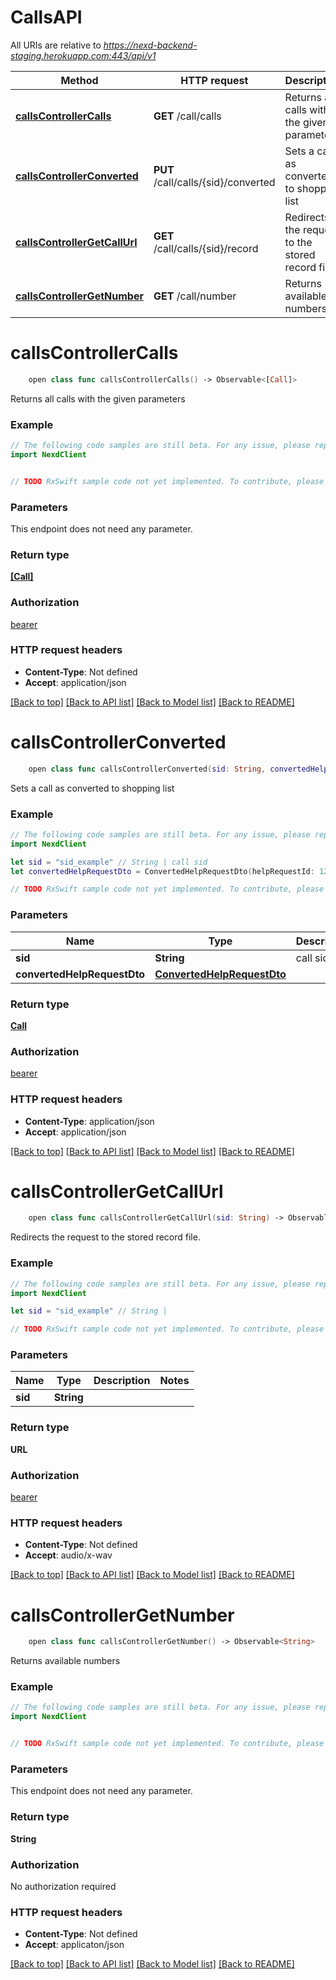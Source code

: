 # CallsAPI

All URIs are relative to *https://nexd-backend-staging.herokuapp.com:443/api/v1*

Method | HTTP request | Description
------------- | ------------- | -------------
[**callsControllerCalls**](CallsAPI.md#callscontrollercalls) | **GET** /call/calls | Returns all calls with the given parameters
[**callsControllerConverted**](CallsAPI.md#callscontrollerconverted) | **PUT** /call/calls/{sid}/converted | Sets a call as converted to shopping list
[**callsControllerGetCallUrl**](CallsAPI.md#callscontrollergetcallurl) | **GET** /call/calls/{sid}/record | Redirects the request to the stored record file.
[**callsControllerGetNumber**](CallsAPI.md#callscontrollergetnumber) | **GET** /call/number | Returns available numbers


# **callsControllerCalls**
```swift
    open class func callsControllerCalls() -> Observable<[Call]>
```

Returns all calls with the given parameters

### Example 
```swift
// The following code samples are still beta. For any issue, please report via http://github.com/OpenAPITools/openapi-generator/issues/new
import NexdClient


// TODO RxSwift sample code not yet implemented. To contribute, please open a ticket via http://github.com/OpenAPITools/openapi-generator/issues/new
```

### Parameters
This endpoint does not need any parameter.

### Return type

[**[Call]**](Call.md)

### Authorization

[bearer](../README.md#bearer)

### HTTP request headers

 - **Content-Type**: Not defined
 - **Accept**: application/json

[[Back to top]](#) [[Back to API list]](../README.md#documentation-for-api-endpoints) [[Back to Model list]](../README.md#documentation-for-models) [[Back to README]](../README.md)

# **callsControllerConverted**
```swift
    open class func callsControllerConverted(sid: String, convertedHelpRequestDto: ConvertedHelpRequestDto) -> Observable<Call>
```

Sets a call as converted to shopping list

### Example 
```swift
// The following code samples are still beta. For any issue, please report via http://github.com/OpenAPITools/openapi-generator/issues/new
import NexdClient

let sid = "sid_example" // String | call sid
let convertedHelpRequestDto = ConvertedHelpRequestDto(helpRequestId: 123) // ConvertedHelpRequestDto | 

// TODO RxSwift sample code not yet implemented. To contribute, please open a ticket via http://github.com/OpenAPITools/openapi-generator/issues/new
```

### Parameters

Name | Type | Description  | Notes
------------- | ------------- | ------------- | -------------
 **sid** | **String** | call sid | 
 **convertedHelpRequestDto** | [**ConvertedHelpRequestDto**](ConvertedHelpRequestDto.md) |  | 

### Return type

[**Call**](Call.md)

### Authorization

[bearer](../README.md#bearer)

### HTTP request headers

 - **Content-Type**: application/json
 - **Accept**: application/json

[[Back to top]](#) [[Back to API list]](../README.md#documentation-for-api-endpoints) [[Back to Model list]](../README.md#documentation-for-models) [[Back to README]](../README.md)

# **callsControllerGetCallUrl**
```swift
    open class func callsControllerGetCallUrl(sid: String) -> Observable<URL>
```

Redirects the request to the stored record file.

### Example 
```swift
// The following code samples are still beta. For any issue, please report via http://github.com/OpenAPITools/openapi-generator/issues/new
import NexdClient

let sid = "sid_example" // String | 

// TODO RxSwift sample code not yet implemented. To contribute, please open a ticket via http://github.com/OpenAPITools/openapi-generator/issues/new
```

### Parameters

Name | Type | Description  | Notes
------------- | ------------- | ------------- | -------------
 **sid** | **String** |  | 

### Return type

**URL**

### Authorization

[bearer](../README.md#bearer)

### HTTP request headers

 - **Content-Type**: Not defined
 - **Accept**: audio/x-wav

[[Back to top]](#) [[Back to API list]](../README.md#documentation-for-api-endpoints) [[Back to Model list]](../README.md#documentation-for-models) [[Back to README]](../README.md)

# **callsControllerGetNumber**
```swift
    open class func callsControllerGetNumber() -> Observable<String>
```

Returns available numbers

### Example 
```swift
// The following code samples are still beta. For any issue, please report via http://github.com/OpenAPITools/openapi-generator/issues/new
import NexdClient


// TODO RxSwift sample code not yet implemented. To contribute, please open a ticket via http://github.com/OpenAPITools/openapi-generator/issues/new
```

### Parameters
This endpoint does not need any parameter.

### Return type

**String**

### Authorization

No authorization required

### HTTP request headers

 - **Content-Type**: Not defined
 - **Accept**: applicaton/json

[[Back to top]](#) [[Back to API list]](../README.md#documentation-for-api-endpoints) [[Back to Model list]](../README.md#documentation-for-models) [[Back to README]](../README.md)

